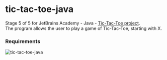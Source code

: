 # tic-tac-toe-java
Stage 5 of 5 for JetBrains Academy - Java - [Tic-Tac-Toe project](https://hyperskill.org/projects/123/stages/658/implement).  
The program allows the user to play a game of Tic-Tac-Toe, starting with X.
### Requirements
![tic-tac-toe-java](https://user-images.githubusercontent.com/64429863/113494674-81f2d300-94b8-11eb-9ae0-df5ec215f1c3.jpg)
